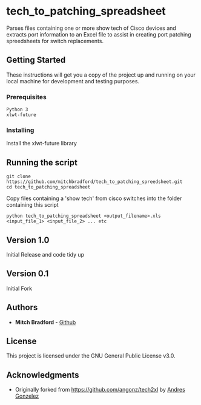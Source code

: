 # tech_to_patching_spreadsheet

Parses files containing one or more show tech of Cisco devices
and extracts port information to an Excel file to assist in creating
port patching spreedsheets for switch replacements.

## Getting Started

These instructions will get you a copy of the project up and running on your local machine for development and testing purposes.

### Prerequisites

```
Python 3
xlwt-future
```

### Installing

Install the xlwt-future library

## Running the script
```
git clone https://github.com/mitchbradford/tech_to_patching_spreedsheet.git
cd tech_to_patching_spreadsheet
```
Copy files containing a 'show tech' from cisco switches into the folder containing this script
```
python tech_to_patching_spreadsheet <output_filename>.xls <input_file_1> <input_file_2> ... etc
```

## Version 1.0
Initial Release and code tidy up

## Version 0.1
Initial Fork

## Authors

* **Mitch Bradford** - [Github](https://github.com/mitchbradford)

## License

This project is licensed under the GNU General Public License v3.0.

## Acknowledgments
* Originally forked from https://github.com/angonz/tech2xl by [Andres Gonzelez](https://github.com/angonz)

